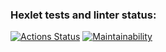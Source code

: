 ### Hexlet tests and linter status:
[![Actions Status](https://github.com/VolkovCode/frontend-project-lvl1/workflows/hexlet-check/badge.svg)](https://github.com/VolkovCode/frontend-project-lvl1/actions)
[![Maintainability](https://api.codeclimate.com/v1/badges/da658b26eb2af51bd559/maintainability)](https://codeclimate.com/github/VolkovCode/frontend-project-lvl1/maintainability)